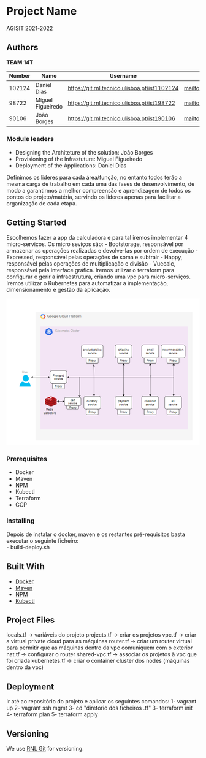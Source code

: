 # Project Name

AGISIT 2021-2022


## Authors

**TEAM 14T**

| Number | Name              | Username                                        | Email                                               |
| -------|-------------------|-------------------------------------------------| ----------------------------------------------------|
| 102124 | Daniel Dias       | <https://git.rnl.tecnico.ulisboa.pt/ist1102124> | <mailto:daniel.g.dias@tecnico.ulisboa.pt>           |
| 98722  | Miguel Figueiredo | <https://git.rnl.tecnico.ulisboa.pt/ist198722>  | <mailto:miguel.r.figueiredo@tecnico.ulisboa.pt>     |
| 90106  | João Borges       | <https://git.rnl.tecnico.ulisboa.pt/ist190106>  | <mailto:joaomborges@tecnico.ulisboa.pt>             |

### Module leaders
- Designing the Architeture of the solution: João Borges
- Provisioning of the Infrastuture: Miguel Figueiredo
- Deployment of the Applications: Daniel Dias

Definimos os lideres para cada área/função, no entanto todos terão a mesma carga de trabalho em cada uma das fases de desenvolvimento, de modo a garantirmos a melhor compreensão e aprendizagem de todos os pontos do projeto/matéria, servindo os lideres apenas para facilitar a organização de cada etapa.


## Getting Started
Escolhemos fazer a app da calculadora e para tal iremos implementar 4 micro-serviços. 
Os micro seviços são:
    - Bootstorage, responsável por armazenar as operações realizadas e devolve-las por ordem de execução
    - Expressed, responsável pelas operações de soma e subtrair
    - Happy, responsável pelas operações de multiplicação e divisão
    - Vuecalc, responsável pela interface gráfica.
Iremos utilizar o terraform para configurar e gerir a infraestrutura, criando uma vpc para micro-serviços.
Iremos utilizar o Kubernetes para automatizar a implementação, dimensionamento e gestão da aplicação.

![image](./diagram_of_solution.png)

### Prerequisites
- Docker
- Maven
- NPM
- Kubectl
- Terraform
- GCP


### Installing
Depois de instalar o docker, maven e os restantes pré-requisitos basta executar o seguinte ficheiro: <br> - build-deploy.sh


## Built With
* [Docker](https://www.docker.com)
* [Maven](https://www.maven.apache.org)
* [NPM](https://www.nodejs.org) 
* [Kubectl](https://www.kubernetesio.com) 

## Project Files
locals.tf -> variáveis do projeto
projects.tf -> criar os projetos
vpc.tf -> criar a virtual private cloud para as máquinas
router.tf -> criar um router virtual para permitir que as máquinas dentro da vpc comuniquem com o exterior
nat.tf -> configurar o router
shared-vpc.tf -> associar os projetos à vpc que foi criada
kubernetes.tf -> criar o container cluster dos nodes (máquinas dentro da vpc)


## Deployment
Ir até ao repositório do projeto e aplicar os seguintes comandos: 
    1- vagrant up
    2- vagrant ssh mgmt
    3- cd "diretorio dos ficheiros .tf"
    3- terraform init
    4- terraform plan
    5- terraform apply


## Versioning
We use [RNL Git](https://git.rnl.tecnico.ulisboa.pt/AGISIT-21-22/team-14T) for versioning.
